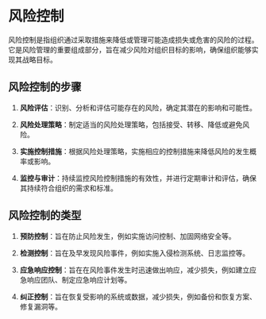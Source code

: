 # 风险控制

风险控制是指组织通过采取措施来降低或管理可能造成损失或危害的风险的过程。它是风险管理的重要组成部分，旨在减少风险对组织目标的影响，确保组织能够实现其战略目标。

<DocsAD/>

## 风险控制的步骤

1. **风险评估**：识别、分析和评估可能存在的风险，确定其潜在的影响和可能性。
   
2. **风险处理策略**：制定适当的风险处理策略，包括接受、转移、降低或避免风险。

3. **实施控制措施**：根据风险处理策略，实施相应的控制措施来降低风险的发生概率或影响。

4. **监控与审计**：持续监控风险控制措施的有效性，并进行定期审计和评估，确保其持续符合组织的需求和标准。

## 风险控制的类型

1. **预防控制**：旨在防止风险发生，例如实施访问控制、加固网络安全等。

2. **检测控制**：旨在及早发现风险事件，例如实施入侵检测系统、日志监控等。

3. **应急响应控制**：旨在在风险事件发生时迅速做出响应，减少损失，例如建立应急响应团队、制定应急响应计划等。

4. **纠正控制**：旨在恢复受影响的系统或数据，减少损失，例如备份和恢复方案、修复漏洞等。
